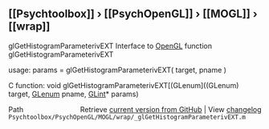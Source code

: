 ## [[Psychtoolbox]] &#8250; [[PsychOpenGL]] &#8250; [[MOGL]] &#8250; [[wrap]]

glGetHistogramParameterivEXT  Interface to [OpenGL](OpenGL) function glGetHistogramParameterivEXT  
  
usage:  params = glGetHistogramParameterivEXT( target, pname )  
  
C function:  void glGetHistogramParameterivEXT[(GLenum]((GLenum) target, [GLenum](GLenum) pname, [GLint](GLint)\* params)  




<div class="code_header" style="text-align:right;">
  <span style="float:left;">Path&nbsp;&nbsp;</span> <span class="counter">Retrieve <a href=
  "https://raw.github.com/Psychtoolbox-3/Psychtoolbox-3/beta/Psychtoolbox/PsychOpenGL/MOGL/wrap/_glGetHistogramParameterivEXT.m">current version from GitHub</a> | View <a href=
  "https://github.com/Psychtoolbox-3/Psychtoolbox-3/commits/beta/Psychtoolbox/PsychOpenGL/MOGL/wrap/_glGetHistogramParameterivEXT.m">changelog</a></span>
</div>
<div class="code">
  <code>Psychtoolbox/PsychOpenGL/MOGL/wrap/_glGetHistogramParameterivEXT.m</code>
</div>


